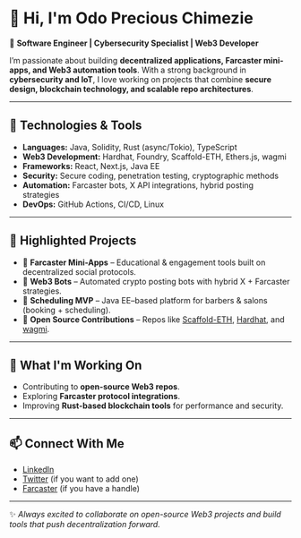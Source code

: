 # 👋 Hi, I'm Odo Precious Chimezie

🚀 **Software Engineer | Cybersecurity Specialist | Web3 Developer**

I’m passionate about building **decentralized applications, Farcaster mini-apps, and Web3 automation tools**. With a strong background in **cybersecurity and IoT**, I love working on projects that combine **secure design, blockchain technology, and scalable repo architectures**.

---

## 🔧 Technologies & Tools

- **Languages:** Java, Solidity, Rust (async/Tokio), TypeScript  
- **Web3 Development:** Hardhat, Foundry, Scaffold-ETH, Ethers.js, wagmi  
- **Frameworks:** React, Next.js, Java EE  
- **Security:** Secure coding, penetration testing, cryptographic methods  
- **Automation:** Farcaster bots, X API integrations, hybrid posting strategies  
- **DevOps:** GitHub Actions, CI/CD, Linux  

---

## 📌 Highlighted Projects

- 🔗 **Farcaster Mini-Apps** – Educational & engagement tools built on decentralized social protocols.  
- 🤖 **Web3 Bots** – Automated crypto posting bots with hybrid X + Farcaster strategies.  
- 💇 **Scheduling MVP** – Java EE–based platform for barbers & salons (booking + scheduling).  
- 🔬 **Open Source Contributions** – Repos like [Scaffold-ETH](https://github.com/scaffold-eth/scaffold-eth), [Hardhat](https://github.com/NomicFoundation/hardhat), and [wagmi](https://github.com/wagmi-dev/wagmi).  

---

## 🌱 What I'm Working On
- Contributing to **open-source Web3 repos**.  
- Exploring **Farcaster protocol integrations**.  
- Improving **Rust-based blockchain tools** for performance and security.  

---

## 📫 Connect With Me
- [LinkedIn](https://www.linkedin.com/in/precious-odo-5494a7297)  
- [Twitter](https://x.com/) (if you want to add one)  
- [Farcaster](https://warpcast.com/) (if you have a handle)  

---

✨ *Always excited to collaborate on open-source Web3 projects and build tools that push decentralization forward.*
